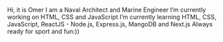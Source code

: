 Hi, it is Omer
I am a Naval Architect and Marine Engineer
I’m currently working on HTML, CSS and JavaScript
I’m currently learning HTML, CSS, JavaScript, ReactJS - Node.js, Express.js, MangoDB and Next.js
Always ready for sport and fun:))
